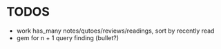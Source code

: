 # TODOS

- work has_many notes/qutoes/reviews/readings, sort by recently read
- gem for n + 1 query finding (bullet?)

